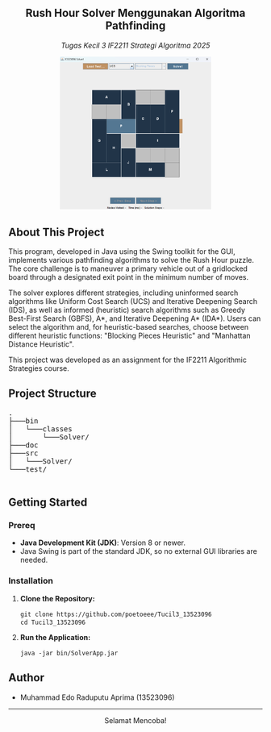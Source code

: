 <h2 align="center">Rush Hour Solver Menggunakan Algoritma Pathfinding </h2>
<p align="center"><em>Tugas Kecil 3 IF2211 Strategi Algoritma 2025</em></p>

<p align="center">
  <img src="test/img_readme.png" width="300">
</p>

<h2> About This Project</h2>
<p>This program, developed in Java using the Swing toolkit for the GUI, implements various pathfinding algorithms to solve the Rush Hour puzzle. The core challenge is to maneuver a primary vehicle out of a gridlocked board through a designated exit point in the minimum number of moves.</p>

<p>The solver explores different strategies, including uninformed search algorithms like Uniform Cost Search (UCS) and Iterative Deepening Search (IDS), as well as informed (heuristic) search algorithms such as Greedy Best-First Search (GBFS), A*, and Iterative Deepening A* (IDA*). Users can select the algorithm and, for heuristic-based searches, choose between different heuristic functions: "Blocking Pieces Heuristic" and "Manhattan Distance Heuristic".</p>

<p>This project was developed as an assignment for the IF2211 Algorithmic Strategies course.</p>

<h2> Project Structure</h2>

<pre>
.
├───bin
│   └───classes
│       └───Solver/
├───doc
├───src
│   └───Solver/
└───test/
              
</pre>

<h2> Getting Started</h2>

<h3> Prereq</h3>
<ul>
  <li><strong>Java Development Kit (JDK)</strong>: Version 8 or newer.</li>
  <li>Java Swing is part of the standard JDK, so no external GUI libraries are needed.</li>
</ul>

<h3> Installation</h3>
<ol>
  <li><strong>Clone the Repository:</strong>
    <pre><code class="lang-bash">git clone https://github.com/poetoeee/Tucil3_13523096
cd Tucil3_13523096</code></pre>
  </li>
  <li><strong>Run the Application:</strong>
    <pre><code class="lang-bash">java -jar bin/SolverApp.jar</code></pre>
  </li>
</ol>

<h2>Author</h2>
<ul>
  <li>Muhammad Edo Raduputu Aprima (13523096)</li>
</ul>

---

<p align="center">Selamat Mencoba!</p>
